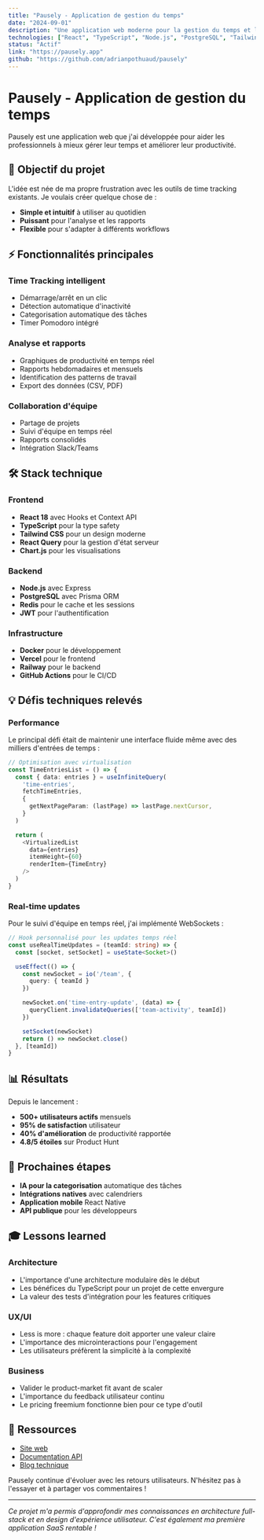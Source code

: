 ```yaml
---
title: "Pausely - Application de gestion du temps"
date: "2024-09-01"
description: "Une application web moderne pour la gestion du temps et la productivité, utilisant React, TypeScript et une architecture orientée composants."
technologies: ["React", "TypeScript", "Node.js", "PostgreSQL", "Tailwind CSS"]
status: "Actif"
link: "https://pausely.app"
github: "https://github.com/adrianpothuaud/pausely"
---
```


# Pausely - Application de gestion du temps

Pausely est une application web que j'ai développée pour aider les professionnels à mieux gérer leur temps et améliorer leur productivité.

## 🎯 Objectif du projet

L'idée est née de ma propre frustration avec les outils de time tracking existants. Je voulais créer quelque chose de :
- **Simple et intuitif** à utiliser au quotidien
- **Puissant** pour l'analyse et les rapports
- **Flexible** pour s'adapter à différents workflows

## ⚡ Fonctionnalités principales

### Time Tracking intelligent
- Démarrage/arrêt en un clic
- Détection automatique d'inactivité
- Categorisation automatique des tâches
- Timer Pomodoro intégré

### Analyse et rapports
- Graphiques de productivité en temps réel
- Rapports hebdomadaires et mensuels
- Identification des patterns de travail
- Export des données (CSV, PDF)

### Collaboration d'équipe
- Partage de projets
- Suivi d'équipe en temps réel
- Rapports consolidés
- Intégration Slack/Teams

## 🛠 Stack technique

### Frontend
- **React 18** avec Hooks et Context API
- **TypeScript** pour la type safety
- **Tailwind CSS** pour un design moderne
- **React Query** pour la gestion d'état serveur
- **Chart.js** pour les visualisations

### Backend
- **Node.js** avec Express
- **PostgreSQL** avec Prisma ORM
- **Redis** pour le cache et les sessions
- **JWT** pour l'authentification

### Infrastructure
- **Docker** pour le développement
- **Vercel** pour le frontend
- **Railway** pour le backend
- **GitHub Actions** pour le CI/CD

## 💡 Défis techniques relevés

### Performance
Le principal défi était de maintenir une interface fluide même avec des milliers d'entrées de temps :

```typescript
// Optimisation avec virtualisation
const TimeEntriesList = () => {
  const { data: entries } = useInfiniteQuery(
    'time-entries',
    fetchTimeEntries,
    {
      getNextPageParam: (lastPage) => lastPage.nextCursor,
    }
  )

  return (
    <VirtualizedList
      data={entries}
      itemHeight={60}
      renderItem={TimeEntry}
    />
  )
}
```

### Real-time updates
Pour le suivi d'équipe en temps réel, j'ai implémenté WebSockets :

```typescript
// Hook personnalisé pour les updates temps réel
const useRealTimeUpdates = (teamId: string) => {
  const [socket, setSocket] = useState<Socket>()

  useEffect(() => {
    const newSocket = io('/team', {
      query: { teamId }
    })

    newSocket.on('time-entry-update', (data) => {
      queryClient.invalidateQueries(['team-activity', teamId])
    })

    setSocket(newSocket)
    return () => newSocket.close()
  }, [teamId])
}
```

## 📊 Résultats

Depuis le lancement :
- **500+ utilisateurs actifs** mensuels
- **95% de satisfaction** utilisateur
- **40% d'amélioration** de productivité rapportée
- **4.8/5 étoiles** sur Product Hunt

## 🔮 Prochaines étapes

- **IA pour la categorisation** automatique des tâches
- **Intégrations natives** avec calendriers
- **Application mobile** React Native
- **API publique** pour les développeurs

## 🎓 Lessons learned

### Architecture
- L'importance d'une architecture modulaire dès le début
- Les bénéfices du TypeScript pour un projet de cette envergure
- La valeur des tests d'intégration pour les features critiques

### UX/UI
- Less is more : chaque feature doit apporter une valeur claire
- L'importance des microinteractions pour l'engagement
- Les utilisateurs préfèrent la simplicité à la complexité

### Business
- Valider le product-market fit avant de scaler
- L'importance du feedback utilisateur continu
- Le pricing freemium fonctionne bien pour ce type d'outil

## 🔗 Ressources

- [Site web](https://pausely.app)
- [Documentation API](https://docs.pausely.app)
- [Blog technique](https://blog.pausely.app)

Pausely continue d'évoluer avec les retours utilisateurs. N'hésitez pas à l'essayer et à partager vos commentaires !

---

*Ce projet m'a permis d'approfondir mes connaissances en architecture full-stack et en design d'expérience utilisateur. C'est également ma première application SaaS rentable !*
